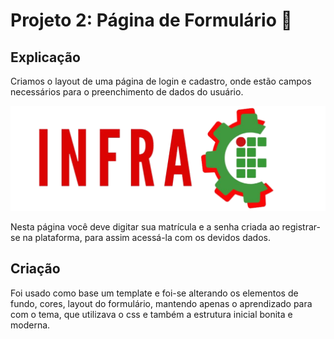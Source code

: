 # Projeto 2: Página de Formulário :card_index:	

## Explicação
Criamos o layout de uma página de login e cadastro, onde estão campos necessários para o preenchimento de dados do usuário.

![Logomarca InfraIF](https://github.com/iuripprata/infraWEB/blob/main/Projeto04/assets/img/logos/logo.png)

Nesta página você deve digitar sua matrícula e a senha criada ao registrar-se na plataforma, para assim acessá-la com os devidos dados.

## Criação
Foi usado como base um template e foi-se alterando os elementos de fundo, cores, layout do formulário, mantendo apenas o aprendizado para com o tema, que utilizava o css e também a estrutura inicial bonita e moderna.